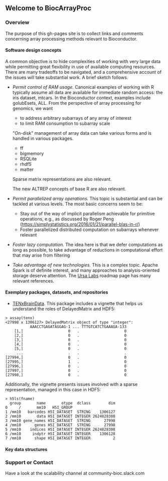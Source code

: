 ## Welcome to BiocArrayProc

### Overview

The purpose of this gh-pages site is to collect links and
comments concerning array processing methods relevant to
Bioconductor.  

#### Software design concepts

A common objective is to hide complexities of working with very
large data while permitting great flexibility in use of
available computing resources.  There are many tradeoffs to
be navigated, and a comprehensive account of the issues will take
substantial work.  A brief sketch follows.

- _Permit control of RAM usage._  Canonical examples of working
with R typically assume all data are available for immediate
random access: the iris dataset, mtcars.  In the Bioconductor
context, examples include golubEsets, ALL.  From the perspective
of array processing for genomics, we want
    - to address arbitrary subarrays of any array of interest
    - to limit RAM consumption to subarray scale

    "On-disk" management of array data can take various forms and
    is handled in various packages.
    - ff
    - bigmemory
    - RSQLite
    - rhdf5
    - matter

    Sparse matrix representations are also relevant.

    The new ALTREP concepts of base R are also relevant.

- _Permit parallelized array operations._  This topic is substantial
and can be tackled at various levels.  The most basic concerns
seem to be:
    - Stay out of the way of implicit parallelism achievable for primitive
operations, e.g., as discussed by Roger Peng (https://simplystatistics.org/2016/01/21/parallel-blas-in-r/)
    - Foster parallelized distributed computation on subarrays 
whenever relevant 

- _Foster lazy computation._  The idea here is that we defer
computations as long as possible, to take advantage of reductions
in computational effort that may arise from filtering

- _Take advantage of new technologies._  This is a complex
topic.  Apache Spark is of definite interest, and many approaches
to analysis-oriented storage deserve attention.  The [Ursa Labs](https://ursalabs.org/tech/) roadmap page has many relevant references.

#### Exemplary packages, datasets, and repositories

- [TENxBrainData](https://github.com/Bioconductor/TENxBrainData).  This
package includes a vignette that helps us understand the roles of
DelayedMatrix and HDF5:

```
> assay(tenx)
<27998 x 1306127> DelayedMatrix object of type "integer":
           AAACCTGAGATAGGAG-1 ... TTTGTCATCTGAAAGA-133
    [1,]                    0   .                    0
    [2,]                    0   .                    0
    [3,]                    0   .                    0
    [4,]                    0   .                    0
    [5,]                    0   .                    0
     ...                    .   .                    .
[27994,]                    0   .                    0
[27995,]                    1   .                    0
[27996,]                    0   .                    0
[27997,]                    0   .                    0
[27998,]                    0   .                    0
```

Additionally, the vignette presents issues involved with 
a sparse representation, managed in this case in HDF5:

```
> h5ls(fname)
  group       name       otype  dclass        dim
0     /       mm10   H5I_GROUP                   
1 /mm10   barcodes H5I_DATASET  STRING    1306127
2 /mm10       data H5I_DATASET INTEGER 2624828308
3 /mm10 gene_names H5I_DATASET  STRING      27998
4 /mm10      genes H5I_DATASET  STRING      27998
5 /mm10    indices H5I_DATASET INTEGER 2624828308
6 /mm10     indptr H5I_DATASET INTEGER    1306128
7 /mm10      shape H5I_DATASET INTEGER          2
```


#### Key data structures


### Support or Contact

Have a look at the scalability channel at community-bioc.slack.com
